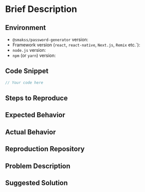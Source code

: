 <!--
Thank you for contributing by opening an issue! Please take a moment to review our Code of Conduct (found in the CODE_OF_CONDUCT.md file) to keep the community approachable and respectful.

For bug reports, please fill out the information below to help us understand the issue and address it in a timely manner. We value your feedback and contributions.
-->

# Brief Description

<!-- A brief description of the issue.-->

## Environment

- `@smakss/password-generator` version:
- Framework version (`react`, `react-native`, `Next.js`, `Remix` etc.`):
- `node.js` version:
- `npm` (or `yarn`) version:

## Code Snippet

<!-- Please provide any relevant code snippets or examples here -->

```javascript
// Your code here
```

## Steps to Reproduce

<!-- What steps did we need to take to encounter the problem? -->

## Expected Behavior

<!-- What you expected to happen -->

## Actual Behavior

<!-- What actually happened. Include the full error message/screenshots/anything that might help understanding the issue -->

## Reproduction Repository

<!--
If possible, please provide a repository link where the issue can be reproduced. A minimal test case would be greatly appreciated and can significantly speed up the resolution process.
-->

## Problem Description

<!-- A clear and concise description of what the problem is. Include any additional context that might help us understand the issue. -->

## Suggested Solution

<!-- If you have any suggestion on how to fix the issue please provide it here. If not, just leave this section blank. -->
